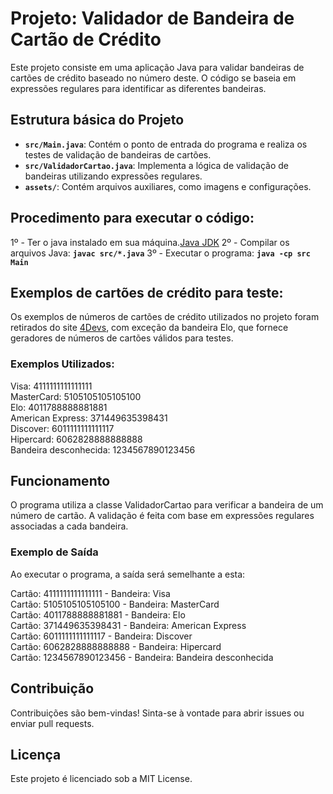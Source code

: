 # Projeto: Validador de Bandeira de Cartão de Crédito

Este projeto consiste em uma aplicação Java para validar bandeiras de cartões de crédito baseado no número deste. O código se baseia em expressões regulares para identificar as diferentes bandeiras.

## Estrutura básica do Projeto

- **`src/Main.java`**: Contém o ponto de entrada do programa e realiza os testes de validação de bandeiras de cartões.
- **`src/ValidadorCartao.java`**: Implementa a lógica de validação de bandeiras utilizando expressões regulares.
- **`assets/`**: Contém arquivos auxiliares, como imagens e configurações.

## Procedimento para executar o código:

1º - Ter o java instalado em sua máquina.[Java JDK](https://www.oracle.com/java/technologies/javase-downloads.html)
2º - Compilar os arquivos Java: **`javac src/*.java`**
3º - Executar o programa: **`java -cp src Main`**

## Exemplos de cartões de crédito para teste:

Os exemplos de números de cartões de crédito utilizados no projeto foram retirados do site [4Devs](https://www.4devs.com.br/gerador_de_numero_cartao_credito), com exceção da bandeira Elo, que fornece geradores de números de cartões válidos para testes.

### Exemplos Utilizados:  
Visa: 4111111111111111  
MasterCard: 5105105105105100  
Elo: 4011788888881881  
American Express: 371449635398431  
Discover: 6011111111111117  
Hipercard: 6062828888888888  
Bandeira desconhecida: 1234567890123456

## Funcionamento

O programa utiliza a classe ValidadorCartao para verificar a bandeira de um número de cartão. A validação é feita com base em expressões regulares associadas a cada bandeira.

### Exemplo de Saída

Ao executar o programa, a saída será semelhante a esta:

Cartão: 4111111111111111 - Bandeira: Visa  
Cartão: 5105105105105100 - Bandeira: MasterCard  
Cartão: 4011788888881881 - Bandeira: Elo  
Cartão: 371449635398431 - Bandeira: American Express  
Cartão: 6011111111111117 - Bandeira: Discover  
Cartão: 6062828888888888 - Bandeira: Hipercard  
Cartão: 1234567890123456 - Bandeira: Bandeira desconhecida

## Contribuição

Contribuições são bem-vindas! Sinta-se à vontade para abrir issues ou enviar pull requests.

## Licença

Este projeto é licenciado sob a MIT License. 
